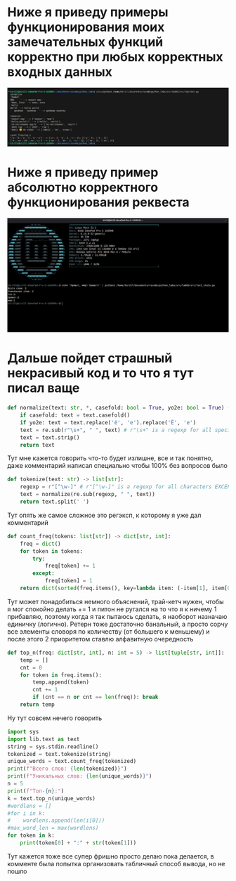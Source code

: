 # Ниже я приведу примеры функционирования моих замечательных функций корректно при любых корректных входных данных
![outputfunction](https://github.com/4irillo/python_labs/blob/main/src/lab03/images/outputFunc.jpg)
# Ниже я приведу пример абсолютно корректного функционирования реквеста
![image](https://github.com/4irillo/python_labs/blob/main/src/lab03/images/image.jpg)

# Дальше пойдет страшный некрасивый код и то что я тут писал ваще
```python
def normalize(text: str, *, casefold: bool = True, yo2e: bool = True) -> str:
    if casefold: text = text.casefold()
    if yo2e: text = text.replace('ё', 'е').replace('Ё', 'е')
    text = re.sub(r"\s+", " ", text) # r"\s+" is a regexp for all special characters like \n, \t etc.
    text = text.strip()
    return text
```
Тут мне кажется говорить что-то будет излишне, все и так понятно, даже комментарий написал специально чтобы 100% без вопросов было

```python
def tokenize(text: str) -> list[str]:
    regexp = r"[^\w-]" # r"[^\w-]" is a regexp for all characters EXCEPT for letters, numbers and '-'
    text = normalize(re.sub(regexp, " ", text))
    return text.split(' ')
```
Тут опять же самое сложное это регэксп, к которому я уже дал комментарий

```python
def count_freq(tokens: list[str]) -> dict[str, int]:
    freq = dict()
    for token in tokens:
        try: 
            freq[token] += 1
        except:
            freq[token] = 1
    return dict(sorted(freq.items(), key=lambda item: (-item[1], item[0])))
```
Тут может понадобиться немного объяснений, трай-кетч нужен, чтобы я мог спокойно делать += 1 и питон не ругался на то что я к ничему 1 прибавляю, поэтому когда я так пытаюсь сделать, я наоборот назначаю единичку (логично). Ретерн тоже достаточно банальный, а просто сорчу все элементы словоря по количеству (от большего к меньшему) и после этого 2 приоритетом ставлю алфавитную очередность

```python
def top_n(freq: dict[str, int], n: int = 5) -> list[tuple[str, int]]:
    temp = []
    cnt = 0
    for token in freq.items():
        temp.append(token)
        cnt += 1
        if (cnt == n or cnt == len(freq)): break
    return temp
```

Ну тут совсем нечего говорить

```python
import sys
import lib.text as text
string = sys.stdin.readline()
tokenized = text.tokenize(string)
unique_words = text.count_freq(tokenized)
print(f"Всего слов: {len(tokenized)}")
print(f"Уникальных слов: {len(unique_words)}")
n = 5
print(f"Топ-{n}:")
k = text.top_n(unique_words)
#wordlens = []
#for i in k:
#    wordlens.append(len(i[0]))
#max_word_len = max(wordlens)
for token in k:
    print(token[0] + ":" + str(token[1]))
```
Тут кажется тоже все супер фришно просто делаю пока делается, в комменте была попытка организовать табличный способ вывода, но не пошло